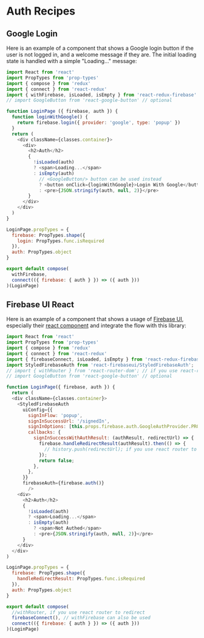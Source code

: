 # Auth Recipes

## Google Login

Here is an example of a component that shows a Google login button if the user is not logged in, and a welcome message if they are. The initial loading state is handled with a simple "Loading..." message:

```js
import React from 'react'
import PropTypes from 'prop-types'
import { compose } from 'redux'
import { connect } from 'react-redux'
import { withFirebase, isLoaded, isEmpty } from 'react-redux-firebase'
// import GoogleButton from 'react-google-button' // optional

function LoginPage ({ firebase, auth }) {
  function loginWithGoogle() {
    return firebase.login({ provider: 'google', type: 'popup' })
  }
  return (
    <div className={classes.container}>
      <div>
        <h2>Auth</h2>
        {
          !isLoaded(auth)
          ? <span>Loading...</span>
          : isEmpty(auth)
            // <GoogleButton/> button can be used instead
            ? <button onClick={loginWithGoogle}>Login With Google</button>
            : <pre>{JSON.stringify(auth, null, 2)}</pre>
        }
      </div>
    </div>
  )
}

LoginPage.propTypes = {
  firebase: PropTypes.shape({
    login: PropTypes.func.isRequired
  }),
  auth: PropTypes.object
}

export default compose(
  withFirebase,
  connect(({ firebase: { auth } }) => ({ auth }))
)(LoginPage)
```

## Firebase UI React

Here is an example of a component that shows a usage of [Firebase UI](https://firebase.google.com/docs/auth/web/firebaseui), especially their [react component](https://github.com/firebase/firebaseui-web-react) and integrate the flow with this library:

```js
import React from 'react'
import PropTypes from 'prop-types'
import { compose } from 'redux'
import { connect } from 'react-redux'
import { firebaseConnect, isLoaded, isEmpty } from 'react-redux-firebase'
import StyledFirebaseAuth from 'react-firebaseui/StyledFirebaseAuth';
// import { withRouter } from 'react-router-dom'; // if you use react-router
// import GoogleButton from 'react-google-button' // optional

function LoginPage({ firebase, auth }) {
  return (
  <div className={classes.container}>
    <StyledFirebaseAuth
      uiConfig={{
        signInFlow: 'popup',
        signInSuccessUrl: '/signedIn',
        signInOptions: [this.props.firebase.auth.GoogleAuthProvider.PROVIDER_ID],
        callbacks: {
          signInSuccessWithAuthResult: (authResult, redirectUrl) => {
            firebase.handleRedirectResult(authResult).then(() => {
              // history.push(redirectUrl); if you use react router to redirect
            });
            return false;
          },
        },
      }}
      firebaseAuth={firebase.auth()}
        />
    <div>
      <h2>Auth</h2>
      {
        !isLoaded(auth)
        ? <span>Loading...</span>
        : isEmpty(auth)
          ? <span>Not Authed</span>
          : <pre>{JSON.stringify(auth, null, 2)}</pre>
      }
    </div>
  </div>
)

LoginPage.propTypes = {
  firebase: PropTypes.shape({
    handleRedirectResult: PropTypes.func.isRequired
  }),
  auth: PropTypes.object
}

export default compose(
  //withRouter, if you use react router to redirect
  firebaseConnect(), // withFirebase can also be used
  connect(({ firebase: { auth } }) => ({ auth }))
)(LoginPage)
```
